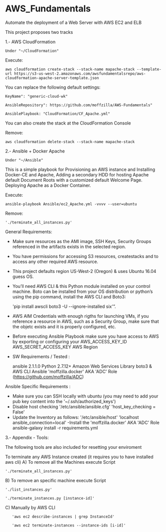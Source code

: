 # AWS_Fundamentals
Automate the deployment of a Web Server with AWS EC2 and ELB 

This project proposes two tracks

1.- AWS CloudFormation
 
	Under "~/CloudFormation"

Execute:

	aws cloudformation create-stack --stack-name mapache-stack --template-url https://s3-us-west-2.amazonaws.com/awsfundamentalsrepo/aws-cloudformation-apache-server-template.json

You can replace the following default settings:

	KeyName": "generic-cloud-wk"
	
	AnsibleRepository": https://github.com/moffzilla/AWS-Fundamentals"
	
	AnsiblePlaybook: "CloudFormation/CF_Apache.yml"
	

You can also create the stack at the CloudFormation Console

Remove:

	aws cloudformation delete-stack --stack-name mapache-stack
	


2.- Ansible + Docker Apache

	Under "~/Ansible"

This is a simple playbook for Provisioning an AWS instance and Installing Docker-CE and Apache, 
Adding a secondary HDD for hosting Apache default Document Roots with a customized default Welcome Page.
Deploying Apache as a Docker Container.

Execute:

	ansible-playbook Ansible/ec2_Apache.yml -vvvv --user=ubuntu
	
Remove: 
	
	'./terminate_all_instances.py' 


General Requirements:

- Make sure resources as the AMI image, SSH Keys, Security Groups referenced in the artifacts exists in the selected region.
- You have permissions for accessing S3 resources, createstacks and to access any other required AWS resource.
- This project defaults region US-West-2 (Oregon) & uses Ubuntu 16.04 guess OS.
- You’ll need AWS CLI & this Python module installed on your control machine. Boto can be installed from your OS distribution or python’s using the pip command, install the AWS CLI and Boto3:

	'pip install awscli boto3 -U --ignore-installed six'”.

- AWS AIM Credentials with enough rigths for launching VMs, if you reference a resource in AWS, such as a Security Group, make sure that the objetc exists and it is properly configured, etc.

- Before executing Ansible Playbook make sure you have access to AWS by exporting or configuring your 
    AWS_ACCESS_KEY_ID
    AWS_SECRET_ACCESS_KEY
    AWS Region

- SW Requirements / Tested :

	ansible 2.1.1.0
	Python 2.7.12+
	Amazon Web Services Library boto3 & AWS CLI
	Ansible 'moffzilla.docker' AKA 'ADC' Role (https://github.com/moffzilla/ADC)

Ansible Specific Requirements :
	
- Make sure you can SSH locally with ubuntu (you may need to add your pub key content into the '~/.ssh/authorized_keys')
- Disable host checking '/etc/ansible/ansible.cfg' 'host_key_checking = False'
- Update the Inventory as follows:
	'/etc/ansible/host' 'localhost ansible_connection=local'
-Install the 'moffzilla.docker' AKA 'ADC' Role
	ansible-galaxy install -r requirements.yml




 	
3.- Appendix - Tools:

The following tools are also included for resetting your enviroment


To terminate any AWS Instance created (it requires you to have installed aws cli)
  A) To remove all the Machines execute Script

	'./terminate_all_instances.py' 

  B) To remove an specific machine execute Script

	'./list_instances.py'

	'./terminate_instances.py [instance-id]'

  C) Manually by AWS CLI

       'aws ec2 describe-instances | grep InstanceId'

       'aws ec2 terminate-instances --instance-ids [i-id]'
